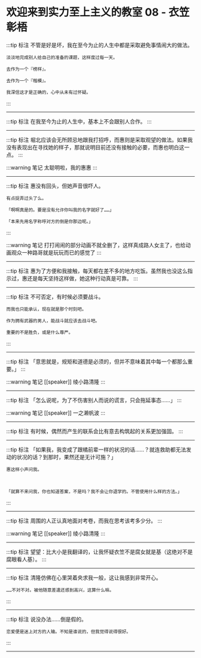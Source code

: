 # 欢迎来到实力至上主义的教室 08 - 衣笠彰梧

:::tip 标注
不管是好是坏，我在至今为止的人生中都是采取避免事情闹大的做法。

    淡淡地完成别人给自己的准备的课题，这样度过每一天。

    去作为一个『榜样』。

    去作为一个『楷模』。

    我深信这才是正确的，心中从未有过怀疑。
:::

---

:::tip 标注
在我至今为止的人生中，基本上不会跟别人合作。
:::

---

:::tip 标注
堀北应该会无所顾忌地跟我打招呼，而惠则是采取观望的做法。如果我没有表现出在寻找她的样子，那就说明目前还没有接触的必要，而惠也明白这一点。
:::

:::warning 笔记
太聪明啦，我的惠惠
:::

---

:::tip 标注
惠没有回头，但她声音很吓人。

    有点捉弄过头了么。

    「啊啊真是的。要是没有允许你叫我的名字就好了……」

    「本来先用名字称呼对方的倒是你那边呢。」
:::

:::warning 笔记
打打闹闹的部分动画不就全删了，这样真成路人女主了，也给动画观众一种路哥就是玩玩而已的感觉了
:::

---

:::tip 标注
惠为了方便和我接触，每天都在差不多的地方吃饭。虽然我也没这么指示过，惠还是每天坚持这样做，她这种行动真是可靠。
:::

---

:::tip 标注
不可否定，有时候必须要战斗。

    而我也只能承认，现在就是那个时刻吧。

    作为拥有武器的男人，能战斗就应该去战斗吧。

    重要的不是胜负，或是什么尊严。
:::

---

:::tip 标注
「意思就是，规矩和道德是必须的，但并不意味着其中每一个都那么重要。」
:::

:::warning 笔记
[[speaker]] 绫小路清隆
:::

---

:::tip 标注
「怎么说呢，为了不伤害别人而说的谎言，只会拖延事态……」
:::

:::warning 笔记
[[speaker]] 一之濑帆波
:::

---

:::tip 标注
有时候，偶然而产生的联系会比有意去构筑起的关系更加强固。
:::

---

:::tip 标注
「如果我，我变成了跟橘前辈一样的状况的话……？就连救助都无法发动的状况的话？到那时，果然还是无计可施？」

    惠这样小声问我。

    

    「就算不来问我，你也知道答案，不是吗？我不会让你退学的。不管使用什么样的方法。」
:::

---

:::tip 标注
周围的人正认真地面对考卷，而我在思考该考多少分。
:::

:::warning 笔记
[[speaker]] 绫小路清隆
:::

---

:::tip 标注
望望：比大小是我翻译的，让我怀疑衣笠不是腐女就是基（这绝对不是腐眼看人基）。
:::

---

:::tip 标注
清隆仿佛在心里哭着央求我一般，这让我感到非常开心。

    ……不对不对。被他随意差遣还感到高兴，这算什么嘛。
:::

---

:::tip 标注
说没办法……倒是假的。

    恋爱便是迷上对方的人输。不知是谁说的，但我觉得说得很好。
:::

---

